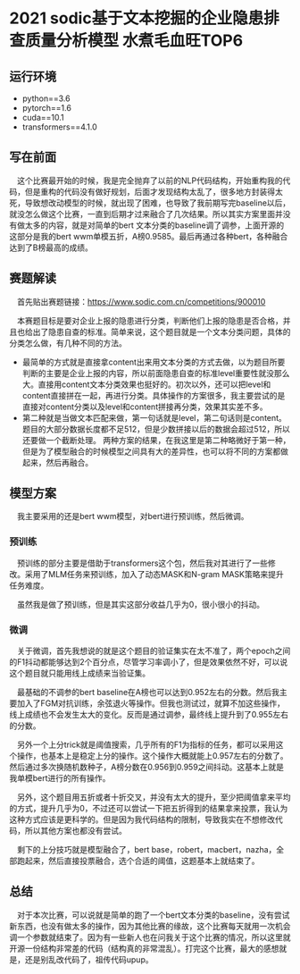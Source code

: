 # 2021 sodic基于文本挖掘的企业隐患排查质量分析模型 水煮毛血旺TOP6

## 运行环境
- python==3.6
- pytorch==1.6
- cuda==10.1
- transformers==4.1.0

## 写在前面
&#8195;这个比赛最开始的时候，我是完全抛弃了以前的NLP代码结构，开始重构我的代码，但是重构的代码没有做好规划，后面才发现结构太乱了，很多地方封装得太死，导致想改动模型的时候，就出现了困难，也导致了我前期写完baseline以后，就没怎么做这个比赛，一直到后期才过来融合了几次结果。所以其实方案里面并没有做太多的内容，就是对简单的bert 文本分类的baseline调了调参，上面开源的这部分是我的bert wwm单模五折，A榜0.9585。最后再通过各种bert，各种融合达到了B榜最高的成绩。

## 赛题解读
&#8195;首先贴出赛题链接：https://www.sodic.com.cn/competitions/900010

&#8195;本赛题目标是要对企业上报的隐患进行分类，判断他们上报的隐患是否合格，并且也给出了隐患自查的标准。简单来说，这个题目就是一个文本分类问题，具体的分类怎么做，有几种不同的方法。
- 最简单的方式就是直接拿content出来用文本分类的方式去做，以为题目所要判断的主要是企业上报的内容，所以前面隐患自查的标准level重要性就没那么大。直接用content文本分类效果也挺好的。初次以外，还可以把level和content直接拼在一起，再进行分类。具体操作的方案很多，我主要尝试的是直接对content分类以及level和content拼接再分类，效果其实差不多。
- 第二种就是当做文本匹配来做，第一句话就是level，第二句话则是content。题目的大部分数据长度都不足512，但是少数拼接以后的数据会超过512，所以还要做一个截断处理。
两种方案的结果，在我这里是第二种略微好于第一种，但是为了模型融合的时候模型之间具有大的差异性，也可以将不同的方案都做起来，然后再融合。

## 模型方案
&#8195;我主要采用的还是bert wwm模型，对bert进行预训练，然后微调。
### 预训练
&#8195;预训练的部分主要是借助于transformers这个包，然后我对其进行了一些修改。采用了MLM任务来预训练，加入了动态MASK和N-gram MASK策略来提升任务难度。

&#8195;虽然我是做了预训练，但是其实这部分收益几乎为0，很小很小的抖动。

### 微调
&#8195;关于微调，首先我想说的就是这个题目的验证集实在太不准了，两个epoch之间的F1抖动都能够达到2个百分点，尽管学习率调小了，但是效果依然不好，可以说这个题目就只能用线上成绩来当验证集。

&#8195;最基础的不调参的bert baseline在A榜也可以达到0.952左右的分数。然后我主要加入了FGM对抗训练，余弦退火等操作。但我也测试过，就算不加这些操作，线上成绩也不会发生太大的变化。反而是通过调参，最终线上提升到了0.955左右的分数。

&#8195;另外一个上分trick就是阈值搜索，几乎所有的F1为指标的任务，都可以采用这个操作，也基本上是稳定上分的操作。这个操作大概就能上0.957左右的分数了。然后通过多次换随机数种子，A榜分数在0.956到0.959之间抖动。这基本上就是我单模bert进行的所有操作。

&#8195;另外，这个题目用五折或者十折交叉，并没有太大的提升，至少把阈值拿来平均的方式，提升几乎为0，不过还可以尝试一下把五折得到的结果拿来投票，我认为这种方式应该是更科学的。但是因为我代码结构的限制，导致我实在不想修改代码，所以其他方案也都没有尝试。

&#8195;剩下的上分技巧就是模型融合了，bert base，robert，macbert，nazha，全部跑起来，然后直接投票融合，选个合适的阈值，这题基本上就结束了。

## 总结
&#8195;对于本次比赛，可以说就是简单的跑了一个bert文本分类的baseline，没有尝试新东西，也没有做太多的操作，因为其他比赛的缘故，这个比赛每天就用一次机会调一个参数就结束了。因为有一些新人也在问我关于这个比赛的情况，所以这里就开源一份结构非常差的代码（结构真的非常混乱）。打完这个比赛，最大的感想就是，还是别乱改代码了，祖传代码upup。

